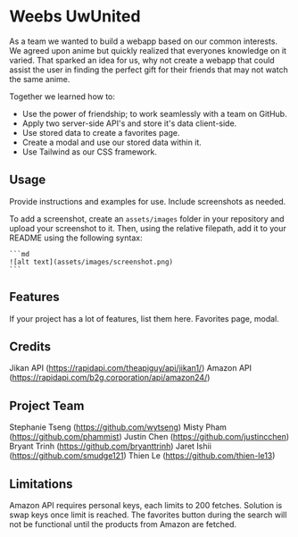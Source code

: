 # Weebs UwUnited

As a team we wanted to build a webapp based on our common interests. We agreed upon anime but quickly realized that everyones knowledge on it varied.
That sparked an idea for us, why not create a webapp that could assist the user in finding the perfect gift for their friends that may not watch the same anime.

Together we learned how to:

- Use the power of friendship; to work seamlessly with a team on GitHub.
- Apply two server-side API's and store it's data client-side.
- Use stored data to create a favorites page.
- Create a modal and use our stored data within it.
- Use Tailwind as our CSS framework.

## Usage

Provide instructions and examples for use. Include screenshots as needed.

To add a screenshot, create an `assets/images` folder in your repository and upload your screenshot to it. Then, using the relative filepath, add it to your README using the following syntax:

    ```md
    ![alt text](assets/images/screenshot.png)
    ```

## Features

If your project has a lot of features, list them here.
Favorites page, modal.

## Credits

Jikan API (https://rapidapi.com/theapiguy/api/jikan1/)
Amazon API (https://rapidapi.com/b2g.corporation/api/amazon24/)

## Project Team

Stephanie Tseng (https://github.com/wytseng)
Misty Pham (https://github.com/phammist)
Justin Chen (https://github.com/justincchen)
Bryant Trinh (https://github.com/bryanttrinh)
Jaret Ishii (https://github.com/smudge121)
Thien Le (https://github.com/thien-le13)

## Limitations

Amazon API requires personal keys, each limits to 200 fetches. Solution is swap keys once limit is reached.
The favorites button during the search will not be functional until the products from Amazon are fetched.
